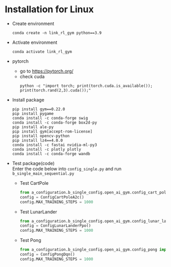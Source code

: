 # Installation for Linux

- Create environment
  ```commandline
  conda create -n link_rl_gym python==3.9
  ```

- Activate environment
  ```commandline
  conda activate link_rl_gym
  ```

- pytorch
  - go to https://pytorch.org/
  - check cuda
    ```commandline
    python -c "import torch; print(torch.cuda.is_available()); print(torch.rand(2,3).cuda());"
    ```

- Install package
  ```commandline
  pip install gym==0.22.0
  pip install pygame
  conda install -c conda-forge swig
  conda install -c conda-forge box2d-py
  pip install ale-py
  pip install gym[accept-rom-license]
  pip install opencv-python
  pip install lz4==4.0.0
  conda install -c fastai nvidia-ml-py3
  conda install -c plotly plotly
  conda install -c conda-forge wandb
  ```

- Test package(code)  
  Enter the code below into ```config_single.py``` and run ```b_single_main_sequential.py```
  - Test CartPole
    ```python
    from a_configuration.b_single_config.open_ai_gym.config_cart_pole import ConfigCartPoleA2c
    config = ConfigCartPoleA2c()
    config.MAX_TRAINING_STEPS = 1000
    ```
  - Test LunarLander
    ```python
    from a_configuration.b_single_config.open_ai_gym.config_lunar_lander import ConfigLunarLanderPpo
    config = ConfigLunarLanderPpo()
    config.MAX_TRAINING_STEPS = 1000
    ```
  - Test Pong
    ```python
    from a_configuration.b_single_config.open_ai_gym.config_pong import ConfigPongDqn
    config = ConfigPongDqn()
    config.MAX_TRAINING_STEPS = 1000
    ```
  


